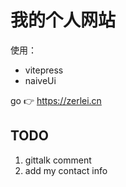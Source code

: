 # 我的个人网站

使用：

- vitepress
- naiveUi

go 👉 https://zerlei.cn


## TODO

1. gittalk comment
2. add my contact info  

